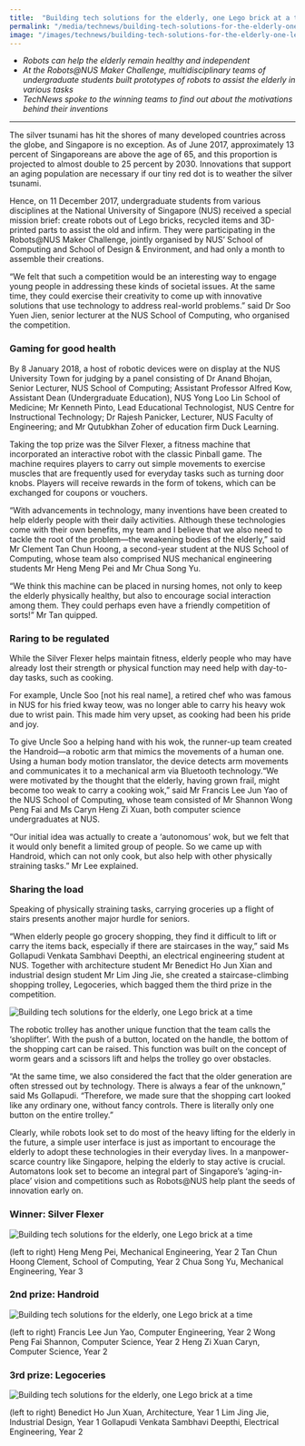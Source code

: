 ```yaml
---
title:  "Building tech solutions for the elderly, one Lego brick at a time"
permalink: "/media/technews/building-tech-solutions-for-the-elderly-one-lego-brick-at-a-time"
image: "/images/technews/building-tech-solutions-for-the-elderly-one-lego-brick-at-a-time-part-1.png"
---
```


* *Robots can help the elderly remain healthy and independent*
* *At the Robots@NUS Maker Challenge, multidisciplinary teams of undergraduate students built prototypes of robots to assist the elderly in various tasks*
* *TechNews spoke to the winning teams to find out about the motivations behind their inventions*

---

The silver tsunami has hit the shores of many developed countries across the globe, and Singapore is no exception. As of June 2017, approximately 13 percent of Singaporeans are above the age of 65, and this proportion is projected to almost double to 25 percent by 2030. Innovations that support an aging population are necessary if our tiny red dot is to weather the silver tsunami.

Hence, on 11 December 2017, undergraduate students from various disciplines at the National University of Singapore (NUS) received a special mission brief: create robots out of Lego bricks, recycled items and 3D-printed parts to assist the old and infirm. They were participating in the Robots@NUS Maker Challenge, jointly organised by NUS’ School of Computing and School of Design & Environment, and had only a month to assemble their creations. 

“We felt that such a competition would be an interesting way to engage young people in addressing these kinds of societal issues. At the same time, they could exercise their creativity to come up with innovative solutions that use technology to address real-world problems.” said Dr Soo Yuen Jien, senior lecturer at the NUS School of Computing, who organised the competition.

### **Gaming for good health**
By 8 January 2018, a host of robotic devices were on display at the NUS University Town for judging by a panel consisting of Dr Anand Bhojan, Senior Lecturer, NUS School of Computing; Assistant Professor Alfred Kow, Assistant Dean (Undergraduate Education), NUS Yong Loo Lin School of Medicine; Mr Kenneth Pinto, Lead Educational Technologist, NUS Centre for Instructional Technology; Dr Rajesh Panicker, Lecturer, NUS Faculty of Engineering; and Mr Qutubkhan Zoher of education firm Duck Learning.

Taking the top prize was the Silver Flexer, a fitness machine that incorporated an interactive robot with the classic Pinball game. The machine requires players to carry out simple movements to exercise muscles that are frequently used for everyday tasks such as turning door knobs. Players will receive rewards in the form of tokens, which can be exchanged for coupons or vouchers.

“With advancements in technology, many inventions have been created to help elderly people with their daily activities. Although these technologies come with their own benefits, my team and I believe that we also need to tackle the root of the problem—the weakening bodies of the elderly,” said Mr Clement Tan Chun Hoong, a second-year student at the NUS School of Computing, whose team also comprised NUS mechanical engineering students Mr Heng Meng Pei and Mr Chua Song Yu.

“We think this machine can be placed in nursing homes, not only to keep the elderly physically healthy, but also to encourage social interaction among them. They could perhaps even have a friendly competition of sorts!” Mr Tan quipped.

### **Raring to be regulated**
While the Silver Flexer helps maintain fitness, elderly people who may have already lost their strength or physical function may need help with day-to-day tasks, such as cooking.

For example, Uncle Soo [not his real name], a retired chef who was famous in NUS for his fried kway teow, was no longer able to carry his heavy wok due to wrist pain. This made him very upset, as cooking had been his pride and joy.

To give Uncle Soo a helping hand with his wok, the runner-up team created the Handroid—a robotic arm that mimics the movements of a human one. Using a human body motion translator, the device detects arm movements and communicates it to a mechanical arm via Bluetooth technology.“We were motivated by the thought that the elderly, having grown frail, might become too weak to carry a cooking wok,” said Mr Francis Lee Jun Yao of the NUS School of Computing, whose team consisted of Mr Shannon Wong Peng Fai and Ms Caryn Heng Zi Xuan, both computer science undergraduates at NUS.

“Our initial idea was actually to create a ‘autonomous’ wok, but we felt that it would only benefit a limited group of people. So we came up with Handroid, which can not only cook, but also help with other physically straining tasks.” Mr Lee explained.

### **Sharing the load**
Speaking of physically straining tasks, carrying groceries up a flight of stairs presents another major hurdle for seniors.

“When elderly people go grocery shopping, they find it difficult to lift or carry the items back, especially if there are staircases in the way,” said Ms Gollapudi Venkata Sambhavi Deepthi, an electrical engineering student at NUS. Together with architecture student Mr Benedict Ho Jun Xian and industrial design student Mr Lim Jing Jie, she created a staircase-climbing shopping trolley, Legoceries, which bagged them the third prize in the competition.

![Building tech solutions for the elderly, one Lego brick at a time](/images/technews/building-tech-solutions-for-the-elderly-one-lego-brick-at-a-time-part-1.png)

The robotic trolley has another unique function that the team calls the ‘shoplifter’. With the push of a button, located on the handle, the bottom of the shopping cart can be raised. This function was built on the concept of worm gears and a scissors lift and helps the trolley go over obstacles.

“At the same time, we also considered the fact that the older generation are often stressed out by technology. There is always a fear of the unknown,” said Ms Gollapudi. “Therefore, we made sure that the shopping cart looked like any ordinary one, without fancy controls. There is literally only one button on the entire trolley.”

Clearly, while robots look set to do most of the heavy lifting for the elderly in the future, a simple user interface is just as important to encourage the elderly to adopt these technologies in their everyday lives. In a manpower-scarce country like Singapore, helping the elderly to stay active is crucial. Automatons look set to become an integral part of Singapore’s ‘aging-in-place’ vision and competitions such as Robots@NUS help plant the seeds of innovation early on.

### **Winner: Silver Flexer**

![Building tech solutions for the elderly, one Lego brick at a time](/images/technews/building-tech-solutions-for-the-elderly-one-lego-brick-at-a-time-part-2.png)

(left to right)
Heng Meng Pei, Mechanical Engineering, Year 2
Tan Chun Hoong Clement, School of Computing, Year 2
Chua Song Yu, Mechanical Engineering, Year 3

### **2nd prize: Handroid**

![Building tech solutions for the elderly, one Lego brick at a time](/images/technews/building-tech-solutions-for-the-elderly-one-lego-brick-at-a-time-part-3.png)

(left to right)
Francis Lee Jun Yao, Computer Engineering, Year 2
Wong Peng Fai Shannon, Computer Science, Year 2
Heng Zi Xuan Caryn, Computer Science, Year 2

### **3rd prize: Legoceries**

![Building tech solutions for the elderly, one Lego brick at a time](/images/technews/building-tech-solutions-for-the-elderly-one-lego-brick-at-a-time-part-4.png)

(left to right)
Benedict Ho Jun Xuan, Architecture, Year 1
Lim Jing Jie, Industrial Design, Year 1
Gollapudi Venkata Sambhavi Deepthi, Electrical Engineering, Year 2
